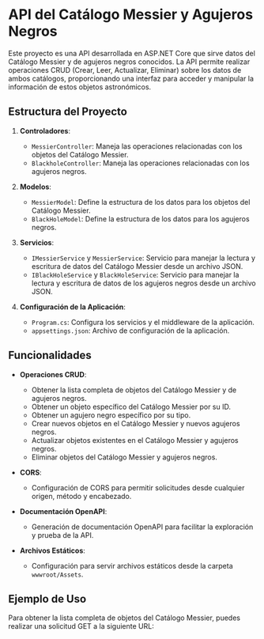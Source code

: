 # API del Catálogo Messier y Agujeros Negros

Este proyecto es una API desarrollada en ASP.NET Core que sirve datos del Catálogo Messier y de agujeros negros conocidos. La API permite realizar operaciones CRUD (Crear, Leer, Actualizar, Eliminar) sobre los datos de ambos catálogos, proporcionando una interfaz para acceder y manipular la información de estos objetos astronómicos.

## Estructura del Proyecto

1. **Controladores**:
   - `MessierController`: Maneja las operaciones relacionadas con los objetos del Catálogo Messier.
   - `BlackholeController`: Maneja las operaciones relacionadas con los agujeros negros.

2. **Modelos**:
   - `MessierModel`: Define la estructura de los datos para los objetos del Catálogo Messier.
   - `BlackHoleModel`: Define la estructura de los datos para los agujeros negros.

3. **Servicios**:
   - `IMessierService` y `MessierService`: Servicio para manejar la lectura y escritura de datos del Catálogo Messier desde un archivo JSON.
   - `IBlackHoleService` y `BlackHoleService`: Servicio para manejar la lectura y escritura de datos de los agujeros negros desde un archivo JSON.

4. **Configuración de la Aplicación**:
   - `Program.cs`: Configura los servicios y el middleware de la aplicación.
   - `appsettings.json`: Archivo de configuración de la aplicación.

## Funcionalidades

- **Operaciones CRUD**:
  - Obtener la lista completa de objetos del Catálogo Messier y de agujeros negros.
  - Obtener un objeto específico del Catálogo Messier por su ID.
  - Obtener un agujero negro específico por su tipo.
  - Crear nuevos objetos en el Catálogo Messier y nuevos agujeros negros.
  - Actualizar objetos existentes en el Catálogo Messier y agujeros negros.
  - Eliminar objetos del Catálogo Messier y agujeros negros.

- **CORS**:
  - Configuración de CORS para permitir solicitudes desde cualquier origen, método y encabezado.

- **Documentación OpenAPI**:
  - Generación de documentación OpenAPI para facilitar la exploración y prueba de la API.

- **Archivos Estáticos**:
  - Configuración para servir archivos estáticos desde la carpeta `wwwroot/Assets`.

## Ejemplo de Uso

Para obtener la lista completa de objetos del Catálogo Messier, puedes realizar una solicitud GET a la siguiente URL:
